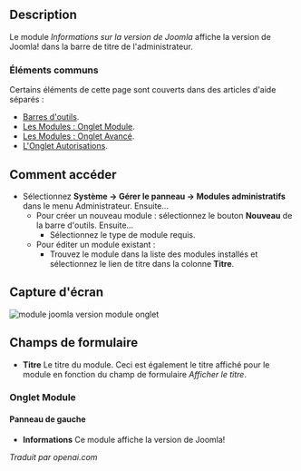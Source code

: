 <!-- Filename: Help4.x:Admin_Modules:_Joomla_Version_Information  / Display title: Modules : Informations sur la version de Joomla -->

## Description

Le module *Informations sur la version de Joomla* affiche la version de Joomla! dans la barre de titre de l'administrateur.

### Éléments communs

Certains éléments de cette page sont couverts dans des articles d'aide séparés :

* [Barres d'outils](jdocmanual?article=help/common-elements/toolbars).
* [Les Modules : Onglet Module](jdocmanual?article=help/modules/modules-module-tab).
* [Les Modules : Onglet Avancé](jdocmanual?article=help/modules/modules-advanced-tab).
* [L'Onglet Autorisations](jdocmanual?article=help/common-elements/edit-permissions).

## Comment accéder

- Sélectionnez **Système → Gérer le panneau → Modules administratifs** dans le
  menu Administrateur. Ensuite...
  - Pour créer un nouveau module : sélectionnez le bouton **Nouveau** de la barre d'outils. Ensuite...
    - Sélectionnez le type de module requis.
  - Pour éditer un module existant :
    - Trouvez le module dans la liste des modules installés et sélectionnez le
      lien de titre dans la colonne **Titre**.

## Capture d'écran

![module joomla version module onglet](../../../fr/images/modules-admin/modules-joomla-version-module-tab.png)

## Champs de formulaire

- **Titre** Le titre du module. Ceci est également le titre affiché
  pour le module en fonction du champ de formulaire *Afficher le titre*.

### Onglet Module

#### Panneau de gauche

- **Informations** Ce module affiche la version de Joomla!

*Traduit par openai.com*

